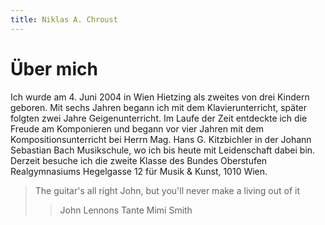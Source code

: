 ```yaml
---
title: Niklas A. Chroust
---
```

# Über mich

Ich wurde am 4. Juni 2004 in Wien Hietzing als zweites von drei Kindern geboren.
Mit sechs Jahren begann ich mit dem Klavierunterricht, später folgten zwei Jahre Geigenunterricht.
Im Laufe der Zeit entdeckte ich die Freude am Komponieren und begann vor vier Jahren mit dem Kompositionsunterricht bei
Herrn Mag. Hans G. Kitzbichler in der Johann Sebastian Bach Musikschule, wo ich bis heute mit Leidenschaft dabei bin.
Derzeit besuche ich die zweite Klasse des Bundes Oberstufen Realgymnasiums Hegelgasse 12 für Musik & Kunst, 1010 Wien.

>The guitar's all right John, but you'll never make a living out of it
>>John Lennons Tante Mimi Smith
